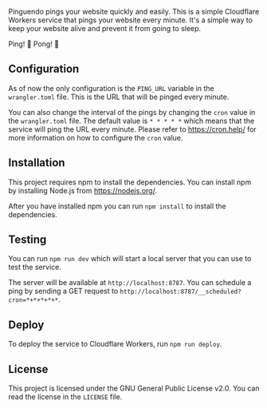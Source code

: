 Pinguendo pings your website quickly and easily. This is a simple Cloudflare Workers service that pings your website every minute. It's a simple way to keep your website alive and prevent it from going to sleep.

Ping! 🏓 Pong! 🏓

## Configuration
As of now the only configuration is the `PING_URL` variable in the `wrangler.toml` file. This is the URL that will be pinged every minute.

You can also change the interval of the pings by changing the `cron` value in the `wrangler.toml` file. The default value is `* * * * *` which means that the service will ping the URL every minute. Please refer to https://cron.help/ for more information on how to configure the `cron` value.

## Installation
This project requires npm to install the dependencies. You can install npm by installing Node.js from https://nodejs.org/.

After you have installed npm you can run `npm install` to install the dependencies.

## Testing
You can run `npm run dev` which will start a local server that you can use to test the service.

The server will be available at `http://localhost:8787`. You can schedule a ping by sending a GET request to `http://localhost:8787/__scheduled?cron=*+*+*+*+*`.

## Deploy
To deploy the service to Cloudflare Workers, run `npm run deploy`.

## License
This project is licensed under the GNU General Public License v2.0. You can read the license in the `LICENSE` file.

